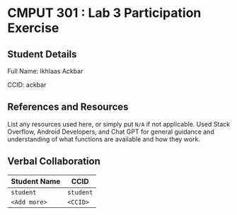 # CMPUT 301 : Lab 3 Participation Exercise

## Student Details
Full Name: Ikhlaas Ackbar

CCID: ackbar


## References and Resources

List any resources used here, or simply put `N/A` if not applicable.
Used Stack Overflow, Android Developers, and Chat GPT for general guidance and understanding of what functions are available and how they work.

## Verbal Collaboration

| Student Name | CCID      |
| ------------ | --------- |
| `student`    | `student` |
| `<Add more>` | `<CCID>`  |
